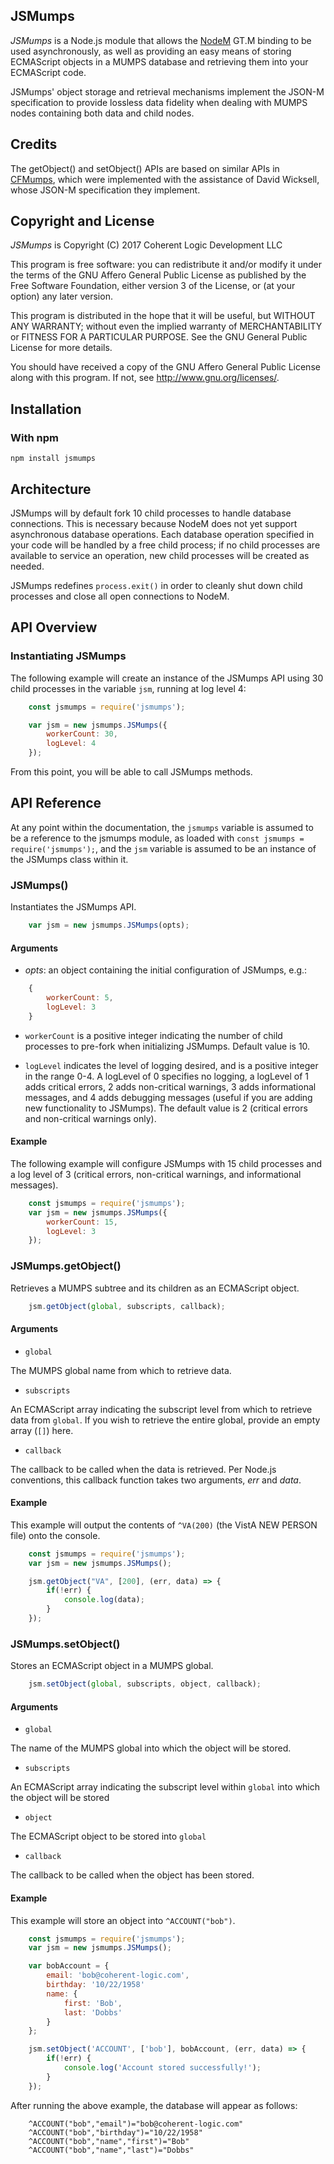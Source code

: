 ## JSMumps

*JSMumps* is a Node.js module that allows the [NodeM](https://github.com/dlwicksell/nodem) GT.M binding to be used asynchronously, as well as providing an easy means of storing ECMAScript objects in a MUMPS database and retrieving them into your ECMAScript code.

JSMumps' object storage and retrieval mechanisms implement the JSON-M specification to provide lossless data fidelity when dealing with MUMPS nodes containing both data and child nodes.

## Credits

The getObject() and setObject() APIs are based on similar APIs in [CFMumps](http://www.coherent-logic.com/cm/products/cfmumps), which were implemented with the assistance of David Wicksell, whose JSON-M specification they implement.

## Copyright and License

*JSMumps* is Copyright (C) 2017 Coherent Logic Development LLC

This program is free software: you can redistribute it and/or modify
it under the terms of the GNU Affero General Public License as published by
the Free Software Foundation, either version 3 of the License, or
(at your option) any later version.

This program is distributed in the hope that it will be useful,
but WITHOUT ANY WARRANTY; without even the implied warranty of
MERCHANTABILITY or FITNESS FOR A PARTICULAR PURPOSE.  See the
GNU General Public License for more details.

You should have received a copy of the GNU Affero General Public License
along with this program.  If not, see <http://www.gnu.org/licenses/>.

## Installation

### With npm

`npm install jsmumps`

## Architecture

JSMumps will by default fork 10 child processes to handle database connections. This is necessary because NodeM does not yet support asynchronous database operations. Each database operation specified in your code will be handled by a free child process; if no child processes are available to service an operation, new child processes will be created as needed.

JSMumps redefines `process.exit()` in order to cleanly shut down child processes and close all open connections to NodeM.

## API Overview

### Instantiating JSMumps

The following example will create an instance of the JSMumps API using 30 child processes in the variable `jsm`, running at log level 4:

```javascript
    const jsmumps = require('jsmumps');

    var jsm = new jsmumps.JSMumps({
        workerCount: 30,
        logLevel: 4
    });
```    

From this point, you will be able to call JSMumps methods.

## API Reference

At any point within the documentation, the `jsmumps` variable is assumed to be a reference to the jsmumps module, as loaded with `const jsmumps = require('jsmumps');`, and the `jsm` variable is assumed to be an instance of the JSMumps class within it.

### JSMumps()

Instantiates the JSMumps API.

```javascript
    var jsm = new jsmumps.JSMumps(opts);
```

#### Arguments

* *opts*: an object containing the initial configuration of JSMumps, e.g.:

```javascript
    {
        workerCount: 5,
        logLevel: 3
    }
```

* `workerCount` is a positive integer indicating the number of child processes to pre-fork when initializing JSMumps. Default value is 10.

* `logLevel` indicates the level of logging desired, and is a positive integer in the range 0-4. A logLevel of 0 specifies no logging, a logLevel of 1 adds critical errors, 2 adds non-critical warnings, 3 adds informational messages, and 4 adds debugging messages (useful if you are adding new functionality to JSMumps). The default value is 2 (critical errors and non-critical warnings only).

#### Example

The following example will configure JSMumps with 15 child processes and a log level of 3 (critical errors, non-critical warnings, and informational messages).

```javascript
    const jsmumps = require('jsmumps');
    var jsm = new jsmumps.JSMumps({
        workerCount: 15,
        logLevel: 3
    });
```    

### JSMumps.getObject()

Retrieves a MUMPS subtree and its children as an ECMAScript object.

```javascript
    jsm.getObject(global, subscripts, callback);
```    

#### Arguments

* `global`

The MUMPS global name from which to retrieve data.

* `subscripts`

An ECMAScript array indicating the subscript level from which to retrieve data from `global`. If you wish to retrieve the entire global, provide an empty array (`[]`) here.

* `callback`

The callback to be called when the data is retrieved. Per Node.js conventions, this callback function takes two arguments, *err* and *data*. 

#### Example

This example will output the contents of `^VA(200)` (the VistA NEW PERSON file) onto the console.

```javascript
    const jsmumps = require('jsmumps');
    var jsm = new jsmumps.JSMumps();

    jsm.getObject("VA", [200], (err, data) => {
        if(!err) {
            console.log(data);
        }
    });
```

### JSMumps.setObject()

Stores an ECMAScript object in a MUMPS global.

```javascript
    jsm.setObject(global, subscripts, object, callback);
```

#### Arguments

* `global`

The name of the MUMPS global into which the object will be stored.

* `subscripts`

An ECMAScript array indicating the subscript level within `global` into which the object will be stored

* `object`

The ECMAScript object to be stored into `global`

* `callback`

The callback to be called when the object has been stored. 

#### Example

This example will store an object into `^ACCOUNT("bob")`.

```javascript
    const jsmumps = require('jsmumps');
    var jsm = new jsmumps.JSMumps();

    var bobAccount = {
        email: 'bob@coherent-logic.com',
        birthday: '10/22/1958'
        name: {
            first: 'Bob',
            last: 'Dobbs'
        }
    };

    jsm.setObject('ACCOUNT', ['bob'], bobAccount, (err, data) => {
        if(!err) {
            console.log('Account stored successfully!');
        }
    });
```

After running the above example, the database will appear as follows:

```
    ^ACCOUNT("bob","email")="bob@coherent-logic.com"
    ^ACCOUNT("bob","birthday")="10/22/1958"
    ^ACCOUNT("bob","name","first")="Bob"
    ^ACCOUNT("bob","name","last")="Dobbs"
```
